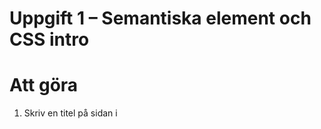 # Uppgift 1 – Semantiska element och CSS intro

# Att göra 

1. Skriv en titel på sidan i <title> taggen
2. Skriv en lämplig rubrik, t.ex. hemsidans namn, i <header> med en <h1> tagg
3. I <nav> ska du lägga minst 2 relevanta länkar, detta kan vara länkar till .html sidor som du implementerar senare.
4. I <main> har du 2 sektioner. Välj vad dessa två ska innehålla.
5. I <footer> ska du skriva kontaktuppgifter till hemsidan. Dessa kan såklart vara fejkade.

# Följande styling ska finnas med external css
1. Ändra på hur <h1> ser ut
2. Se till att <header> har en bakgrund och eventuellt centrering av texten
3. Styla <footer>

# Anteckningar
Anteckna kort här vad du har gjort för förändringar på sidan i denna uppgift.
- Lade till en titel i `<title>`-taggen.
- Skapade en `<header>` med en `<h1>`-rubrik.
- Lagt till två länkar i `<nav>`.
- Skapade två sektioner i `<main>` med eget innehåll.
- Skrev kontaktuppgifter i `<footer>`.
- använde styles.css för att ändra still.